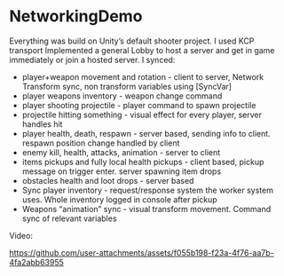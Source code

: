 # NetworkingDemo
Everything was build on Unity’s default shooter project. I used KCP transport
Implemented a general Lobby to host a server and get in game immediately or join a hosted server. 
I synced: 
- player+weapon movement and rotation - client to server, Network Transform sync, non transform variables using [SyncVar]
- player weapons inventory - weapon change command
- player shooting projectile - player command to spawn projectile
- projectile hitting something - visual effect for every player, server handles hit
- player health, death, respawn - server based, sending info to client. respawn position change handled by client
- enemy kill, health, attacks, animation - server to client
- items pickups and fully local health pickups - client based, pickup message on trigger enter. server spawning item drops
- obstacles health and loot drops - server based
- Sync player inventory - request/response system the worker system uses. Whole inventory logged in console after pickup
- Weapons “animation” sync - visual transform movement. Command sync of relevant variables

Video:


https://github.com/user-attachments/assets/f055b198-f23a-4f76-aa7b-4fa2abb63955

